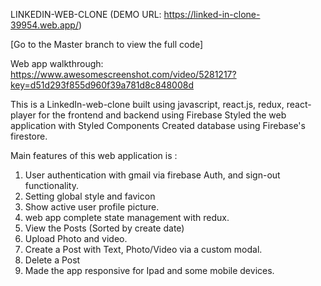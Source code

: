LINKEDIN-WEB-CLONE (DEMO URL: https://linked-in-clone-39954.web.app/)

[Go to the Master branch to view the full code]

Web app walkthrough: https://www.awesomescreenshot.com/video/5281217?key=d51d293f855d960f39a781d8c848008d

This is a LinkedIn-web-clone built using javascript, react.js, redux, react-player for the frontend and backend using Firebase
Styled the web application with Styled Components
Created database using Firebase's firestore. 

Main features of this web application is : 

1. User authentication with gmail via firebase Auth, and sign-out functionality. 
2. Setting global style and favicon
3. Show active user profile picture.
4. web app complete state management with redux.
5. View the Posts (Sorted by create date)
6. Upload Photo and video.
7. Create a Post with Text, Photo/Video via a custom modal.
8. Delete a Post
9. Made the app responsive for Ipad and some mobile devices.
